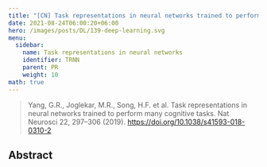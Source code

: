 ```yaml
---
title: "[CN] Task representations in neural networks trained to perform many cognitive tasks"
date: 2021-08-24T06:00:20+06:00
hero: /images/posts/DL/139-deep-learning.svg
menu:
  sidebar:
    name: Task representations in neural networks
    identifier: TRNN
    parent: PR
    weight: 10
math: true
---
```

> Yang, G.R., Joglekar, M.R., Song, H.F. et al. Task representations in neural networks trained to perform many cognitive tasks. Nat Neurosci 22, 297–306 (2019). https://doi.org/10.1038/s41593-018-0310-2

## Abstract
